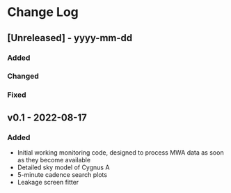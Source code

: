 
# Change Log
 
## [Unreleased] - yyyy-mm-dd


### Added
 
### Changed
 
### Fixed

 
## v0.1 - 2022-08-17
 
### Added
   
- Initial working monitoring code, designed to process MWA data as soon as they
  become available
- Detailed sky model of Cygnus A
- 5-minute cadence search plots
- Leakage screen fitter
